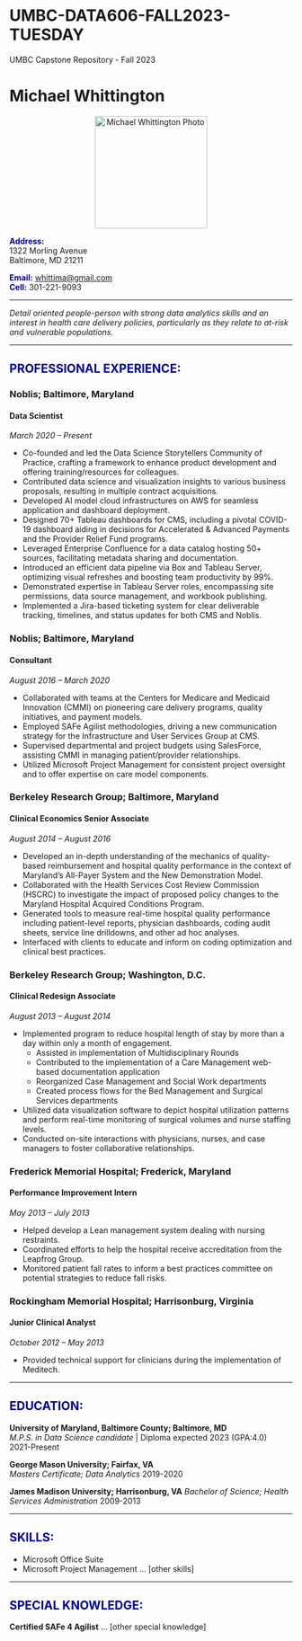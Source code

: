 # UMBC-DATA606-FALL2023-TUESDAY
UMBC Capstone Repository - Fall 2023
# Michael Whittington

<div align="center">
    <img src="URL_TO_PHOTO" alt="Michael Whittington Photo" width="200"/>
</div>

<span style="color: darkblue;">**Address:**</span>  
1322 Morling Avenue  
Baltimore, MD 21211

<span style="color: darkblue;">**Email:**</span> whittima@gmail.com  
<span style="color: darkblue;">**Cell:**</span> 301-221-9093

---

_Detail oriented people-person with strong data analytics skills and an interest in health care delivery policies, particularly as they relate to at-risk and vulnerable populations._

---

## <span style="color: darkblue;">PROFESSIONAL EXPERIENCE:</span>

### **Noblis; Baltimore, Maryland**
#### Data Scientist
_March 2020 – Present_  
- Co-founded and led the Data Science Storytellers Community of Practice, crafting a framework to enhance product development and offering training/resources for colleagues.
- Contributed data science and visualization insights to various business proposals, resulting in multiple contract acquisitions.
- Developed AI model cloud infrastructures on AWS for seamless application and dashboard deployment.
- Designed 70+ Tableau dashboards for CMS, including a pivotal COVID-19 dashboard aiding in decisions for Accelerated & Advanced Payments and the Provider Relief Fund programs.
- Leveraged Enterprise Confluence for a data catalog hosting 50+ sources, facilitating metadata sharing and documentation.
- Introduced an efficient data pipeline via Box and Tableau Server, optimizing visual refreshes and boosting team productivity by 99%.
- Demonstrated expertise in Tableau Server roles, encompassing site permissions, data source management, and workbook publishing.
- Implemented a Jira-based ticketing system for clear deliverable tracking, timelines, and status updates for both CMS and Noblis.


### **Noblis; Baltimore, Maryland**
#### Consultant
_August 2016 – March 2020_  
- Collaborated with teams at the Centers for Medicare and Medicaid Innovation (CMMI) on pioneering care delivery programs, quality initiatives, and payment models.
- Employed SAFe Agilist methodologies, driving a new communication strategy for the Infrastructure and User Services Group at CMS.
- Supervised departmental and project budgets using SalesForce, assisting CMMI in managing patient/provider relationships.
- Utilized Microsoft Project Management for consistent project oversight and to offer expertise on care model components.

### **Berkeley Research Group; Baltimore, Maryland**
#### Clinical Economics Senior Associate
_August 2014 – August 2016_  
- Developed an in-depth understanding of the mechanics of quality-based reimbursement and hospital quality performance in the context of Maryland’s All-Payer System and the New Demonstration Model.
- Collaborated with the Health Services Cost Review Commission (HSCRC) to investigate the impact of proposed policy changes to the Maryland Hospital Acquired Conditions Program.
- Generated tools to measure real-time hospital quality performance including patient-level reports, physician dashboards, coding audit sheets, service line drilldowns, and other ad hoc analyses.
- Interfaced with clients to educate and inform on coding optimization and clinical best practices.

### **Berkeley Research Group; Washington, D.C.**
#### Clinical Redesign Associate
_August 2013 – August 2014_  
- Implemented program to reduce hospital length of stay by more than a day within only a month of engagement.
    - Assisted in implementation of Multidisciplinary Rounds
    - Contributed to the implementation of a Care Management web-based documentation application
    - Reorganized Case Management and Social Work departments
    - Created process flows for the Bed Management and Surgical Services departments
- Utilized data visualization software to depict hospital utilization patterns and perform real-time monitoring of surgical volumes and nurse staffing levels.
- Conducted on-site interactions with physicians, nurses, and case managers to foster collaborative relationships.

### **Frederick Memorial Hospital; Frederick, Maryland**
#### Performance Improvement Intern
_May 2013 – July 2013_  
- Helped develop a Lean management system dealing with nursing restraints.
- Coordinated efforts to help the hospital receive accreditation from the Leapfrog Group.
- Monitored patient fall rates to inform a best practices committee on potential strategies to reduce fall risks.


### **Rockingham Memorial Hospital; Harrisonburg, Virginia**
#### Junior Clinical Analyst
_October 2012 – May 2013_  
- Provided technical support for clinicians during the implementation of Meditech.

---

## <span style="color: darkblue;">EDUCATION:</span>

**University of Maryland, Baltimore County; Baltimore, MD**  
_M.P.S. in Data Science candidate_ | Diploma expected 2023 (GPA:4.0)  
2021-Present

**George Mason University; Fairfax, VA**  
_Masters Certificate; Data Analytics_
2019-2020

**James Madison University; Harrisonburg, VA**
_Bachelor of Science; Health Services Administration_
2009-2013

---

## <span style="color: darkblue;">SKILLS:</span>

- Microsoft Office Suite
- Microsoft Project Management
... [other skills]

---

## <span style="color: darkblue;">SPECIAL KNOWLEDGE:</span>

**Certified SAFe 4 Agilist**
... [other special knowledge]
